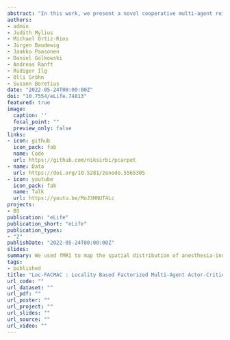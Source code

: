 ```yaml
---
abstract: "In this work, we present a novel cooperative multi-agent reinforcement learning method called Locality based Factorized Multi-Agent Actor-Critic (Loc-FACMAC). The existing state-of-the-art algorithms, such as FACMAC, rely on the global reward information for critic training. However, in a distributed multi-agent system, the global reward is overgeneralized. The global reward cannot accurately reflect the influence of individual agents' actions, resulting in the mixer's poor performance in assigning credit. We introduce the idea of locality into critic learning to connect the strongly related agents into partitions. Agents in the same partition have a more significant impact retained within the partition itself. Thus, agents learning from the local reward can provide a more precise evaluation of the policy. This technique prevents the agent using information from unrelated agents and also helps to deal with the curse of dimensionality due to multiple agents. Loc-FACMAC further improves the efficiency of learning by introducing locality to the actor update as well. We evaluate the performance of Loc-FACMAC on three environments: Multi-cartpole, the StarCraft Multi-Agent Challenge, and Bounded-Cooperative-Navigation. We explore the impact of partition sizes on the performance and compare the result with baseline MARL algorithms such as LOMAQ, FACMAC, and QMIX. The experiments reveal that, if the locality structure is defined properly, Loc-FACMAC outperforms these baseline algorithms up to 45% , indicating that exploiting the locality structure in the actor-critic framework improves the MARL performance."
authors:
- admin
- Judith Mylius
- Michael Ortiz-Rios
- Jürgen Baudewig
- Jaakko Paasonen
- Daniel Golkowski
- Andreas Ranft
- Rüdiger Ilg
- Olli Gröhn
- Susann Boretius
date: "2022-05-24T00:00:00Z"
doi: "10.7554/eLife.74813"
featured: true
image:
  caption: ''
  focal_point: ""
  preview_only: false
links:
- icon: github
  icon_pack: fab
  name: Code
  url: https://github.com/niksirbi/pcarpet
- name: Data
  url: https://doi.org/10.5281/zenodo.5565305
- icon: youtube
  icon_pack: fab
  name: Talk
  url: https://youtu.be/MoJ3HNUT4Lc
projects:
- BS
publication: "eLife"
publication_short: "eLife"
publication_types:
- "2"
publishDate: "2022-05-24T00:00:00Z"
slides: 
summary: We used fMRI to map the spatial distribution of anesthesia-induced burst-suppression across the brain of four mammalian species and identified differences between primates and rodents.
tags:
- published
title: "Loc-FACMAC : Locality Based Factorized Multi-Agent Actor-Critic Algorithm for Cooperative Tasks"
url_code: ""
url_dataset: ""
url_pdf: ""
url_poster: ""
url_project: ""
url_slides: ""
url_source: ""
url_video: ""
---
```

